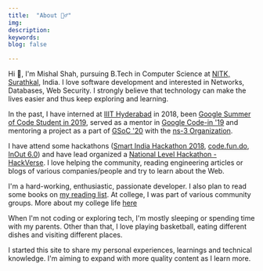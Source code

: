 ```yaml
---
title:  "About 🙋‍♂️"
img: 
description: 
keywords: 
blog: false

---
```


Hi 👋, I'm Mishal Shah, pursuing B.Tech in Computer Science at [NITK, Surathkal](http://nitk.ac.in), India. I love software development and interested in Networks, Databases, Web Security. I strongly believe that technology can make the lives easier and thus keep exploring and learning.

In the past, I have interned at [IIIT Hyderabad](https://www.iiit.ac.in/) in 2018, been [Google Summer of Code Student in 2019](https://summerofcode.withgoogle.com/archive/2019/projects/4544832284917760/), served as a mentor in [Google Code-in '19](https://codein.withgoogle.com/) and mentoring a project as a part of [GSoC '20](https://summerofcode.withgoogle.com/projects/#6502257928962048) with the [ns-3 Organization](https://nsnam.org/).

I have attend some hackathons ([Smart India Hackathon 2018](https://sih.gov.in/), [code.fun.do](https://www.codefundo.io/), [InOut 6.0](https://hackinout.co/)) and have lead organized a [National Level Hackathon - HackVerse](https://hackverse.nitk.ac.in/). I love helping the community, reading engineering articles or blogs of various companies/people and try to learn about the Web.

I'm a hard-working, enthusiastic, passionate developer. I also plan to read some books on [my reading list](/my-reading-list). At college, I was part of various community groups. More about my college life [here](/college-life/)

When I'm not coding or exploring tech, I'm mostly sleeping or spending time with my parents. Other than that, I love playing basketball, eating different dishes and visiting different places.

I started this site to share my personal experiences, learnings and technical knowledge. I'm aiming to expand with more quality content as I learn more.
